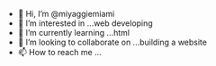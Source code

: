 - 👋 Hi, I’m @miyaggiemiami
- 👀 I’m interested in ...web developing
- 🌱 I’m currently learning ...html
- 💞️ I’m looking to collaborate on ...building a website
- 📫 How to reach me ...

<!---
miyaggiemiami/miyaggiemiami is a ✨ special ✨ repository because its `README.md` (this file) appears on your GitHub profile.
You can click the Preview link to take a look at your changes.
--->
